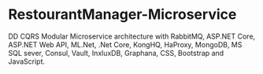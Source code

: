 # RestourantManager-Microservice
DD CQRS Modular Microservice architecture with RabbitMQ, ASP.NET Core, ASP.NET Web API, ML.Net, .Net Core, KongHQ, HaProxy, MongoDB, MS SQL sever, Consul, Vault, InxluxDB, Graphana, CSS, Bootstrap and JavaScript. 
